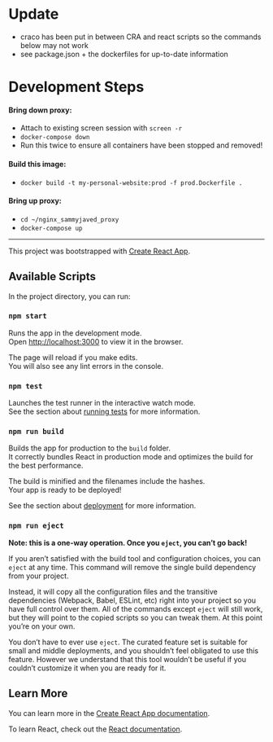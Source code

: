 # Update
* craco has been put in between CRA and react scripts so the commands below may not work
* see package.json + the dockerfiles for up-to-date information

# Development Steps

#### Bring down proxy:
- Attach to existing screen session with `screen -r`
- `docker-compose down`
- Run this twice to ensure all containers have been stopped and removed!

#### Build this image:
- `docker build -t my-personal-website:prod -f prod.Dockerfile .`

<!-- DEPRECATED -->
<!-- #### Run this container:
- `cd ~/my-personal-website`
- `docker container run -it my-personal-website:prod sh`

#### Copy files container to host
- `sudo docker cp <CONTAINER-ID>:/app/build /home/sammy/nginx_sammyjaved_proxy/sammyjaved.com` -->

#### Bring up proxy:
- `cd ~/nginx_sammyjaved_proxy`
- `docker-compose up`

****************************************************************************************************
This project was bootstrapped with [Create React App](https://github.com/facebook/create-react-app).

## Available Scripts

In the project directory, you can run:

### `npm start`

Runs the app in the development mode.<br>
Open [http://localhost:3000](http://localhost:3000) to view it in the browser.

The page will reload if you make edits.<br>
You will also see any lint errors in the console.

### `npm test`

Launches the test runner in the interactive watch mode.<br>
See the section about [running tests](https://facebook.github.io/create-react-app/docs/running-tests) for more information.

### `npm run build`

Builds the app for production to the `build` folder.<br>
It correctly bundles React in production mode and optimizes the build for the best performance.

The build is minified and the filenames include the hashes.<br>
Your app is ready to be deployed!

See the section about [deployment](https://facebook.github.io/create-react-app/docs/deployment) for more information.

### `npm run eject`

**Note: this is a one-way operation. Once you `eject`, you can’t go back!**

If you aren’t satisfied with the build tool and configuration choices, you can `eject` at any time. This command will remove the single build dependency from your project.

Instead, it will copy all the configuration files and the transitive dependencies (Webpack, Babel, ESLint, etc) right into your project so you have full control over them. All of the commands except `eject` will still work, but they will point to the copied scripts so you can tweak them. At this point you’re on your own.

You don’t have to ever use `eject`. The curated feature set is suitable for small and middle deployments, and you shouldn’t feel obligated to use this feature. However we understand that this tool wouldn’t be useful if you couldn’t customize it when you are ready for it.

## Learn More

You can learn more in the [Create React App documentation](https://facebook.github.io/create-react-app/docs/getting-started).

To learn React, check out the [React documentation](https://reactjs.org/).
